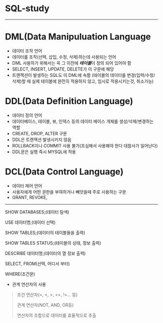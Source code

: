 # SQL-study
---
# DML(Data Manipuluation Language
 - 데이터 조작 언어
 - 데이터를 조작(선택, 삽입, 수정, 삭제)하는데 사용되는 언어
 - DML 사용하기 위해서는 꼭 그 이전에 ***테이블***이 정의 되어 있어야 함
 - SELECT, INSERT, UPDATE, DELETE가 이 구문에 해당
 - 트랜잭션이 발생하는 SQL도 이 DML에 속함
   (테이블의 데이터를 변경(입력/수정/삭제)할 때 실제 테이블에 완전히 적용하지 않고, 임시로 적용시키는것, 취소가능)
 
 # DDL(Data Definition Language)
  - 데이터 정의 언어
  - 데이터베이스, 테이블, 뷰, 인덱스 등의 데이터 베이스 개체를 생성/삭제/변경하는 역할
  - CREATE, DROP, ALTER 구문
  - DDL은 트랜잭션 발생시키지 않음
  - ROLLBACK이나 COMMIT 사용 불가(조심해서 사용해야 한다 대참사가 일어난다)
  - DDL문은 실행 즉시 MYSQL에 적용
 
 # DCL(Data Control Language)
  - 데이터 제어 언어
  - 사용자에게 어떤 권한을 부여하거나 빼앗을때 주로 사용하는 구문
  - GRANT, REVOKE, 

---

SHOW DATABASES;(데이터 탐색)

USE 데이터명;(데이터 선택)

SHOW TABLES;(데이터의 테이블들을 출력)

SHOW TABLES STATUS;(테이블의 상태, 정보 출력)

DESCRIBE 데이터명;(데이터의 열 정보 출력)

SELECT, FROM(선택, 어디서 부터)

WHERE(조건문)
 - 관계 연산자의 사용
  > 조건 연산자(=, <, >, <=, !=... 등)
  > 
  > 관계 연산자(NOT, AND, OR등)
  > 
  > 연산자의 조합으로 데이터를 효율적으로 추출
  
